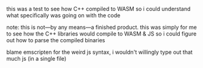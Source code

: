 this was a test to see how C++ compiled to WASM so i could understand what specifically was going on with the code

note: this is not—by any means—a finished product. this was simply for me to see how the C++ libraries would compile to WASM & JS so i could figure out how to parse the compiled binaries

blame emscripten for the weird js syntax, i wouldn't willingly type out that much js (in a single file)
